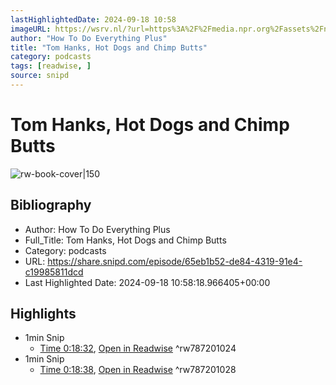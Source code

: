```yaml
---
lastHighlightedDate: 2024-09-18 10:58
imageURL: https://wsrv.nl/?url=https%3A%2F%2Fmedia.npr.org%2Fassets%2Fnpr-plus-podcast-tiles%2F510384.png%3Fs%3D1400%26c%3D66&w=100&h=100
author: "How To Do Everything Plus"
title: "Tom Hanks, Hot Dogs and Chimp Butts"
category: podcasts
tags: [readwise, ]
source: snipd
---
```

# Tom Hanks, Hot Dogs and Chimp Butts

![rw-book-cover|150](https://wsrv.nl/?url=https%3A%2F%2Fmedia.npr.org%2Fassets%2Fnpr-plus-podcast-tiles%2F510384.png%3Fs%3D1400%26c%3D66&w=100&h=100)

## Bibliography
- Author: How To Do Everything Plus
- Full_Title: Tom Hanks, Hot Dogs and Chimp Butts
- Category: podcasts
- URL: https://share.snipd.com/episode/65eb1b52-de84-4319-91e4-c19985811dcd
- Last Highlighted Date: 2024-09-18 10:58:18.966405+00:00

## Highlights
- 1min Snip
    - [Time 0:18:32](https://share.snipd.com/snip/9532b7b1-21c5-4c73-bb81-c496f9976c39), [Open in Readwise](https://readwise.io/open/787201024)
^rw787201024
- 1min Snip
    - [Time 0:18:38](https://share.snipd.com/snip/08971f58-abc3-4074-a93f-4764e3a61939), [Open in Readwise](https://readwise.io/open/787201028)
^rw787201028


